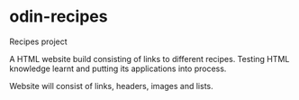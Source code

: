 # odin-recipes
Recipes project

A HTML website build consisting of links to different recipes. Testing HTML knowledge learnt and putting its applications into process. 

Website will consist of links, headers, images and lists.
